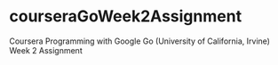 # courseraGoWeek2Assignment
Coursera Programming with Google Go (University of California, Irvine) Week 2 Assignment
